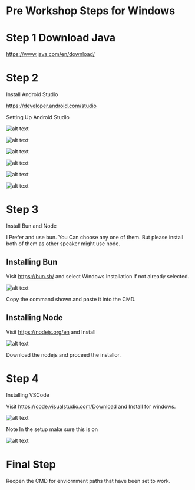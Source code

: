# Pre Workshop Steps for Windows

# Step 1 Download Java

https://www.java.com/en/download/


# Step 2

Install Android Studio

https://developer.android.com/studio

Setting Up Android Studio

![alt text](<images/Screenshot 2025-06-10 151609.png>)

![alt text](<images/Screenshot 2025-06-10 151614.png>)

![alt text](<images/Screenshot 2025-06-10 151619.png>)

![alt text](<images/Screenshot 2025-06-10 151630.png>)

![alt text](<images/Screenshot 2025-06-10 151856.png>)

![alt text](<images/Screenshot 2025-06-10 151907.png>)


# Step 3

Install Bun and Node

I Prefer and use bun. You Can choose any one of them. But please install both of them as other speaker might use node.

## Installing Bun

Visit https://bun.sh/ and select Windows Installation if not already selected.

![alt text](images/image.png)

Copy the command shown and paste it into the CMD.

## Installing Node

Visit https://nodejs.org/en and Install

![alt text](images/image-1.png)

Download the nodejs and proceed the installor.

# Step 4

Installing VSCode

Visit https://code.visualstudio.com/Download and Install for windows.

![alt text](images/image-2.png)

Note In the setup make sure this is on 

![alt text](<images/Screenshot 2025-06-10 152717.png>)

# Final Step 

Reopen the CMD for enviornment paths that have been set to work.
